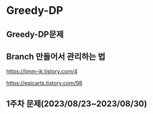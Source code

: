 # Greedy-DP

## Greedy-DP문제

## Branch 만들어서 관리하는 법

https://limm-jk.tistory.com/4

https://epicarts.tistory.com/98

## 1주차 문제(2023/08/23~2023/08/30)
